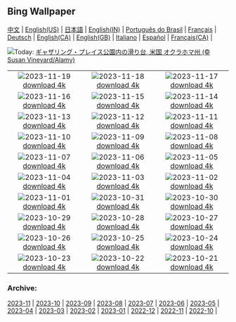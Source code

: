 ## Bing Wallpaper
[中文](README.md) |                     [English(US)](en-US.md) |                     [日本語](ja-JP.md) |                     [English(IN)](en-IN.md) |                     [Português do Brasil](pt-BR.md) |                     [Français](fr-FR.md) |                     [Deutsch](de-DE.md) |                     [English(CA)](en-CA.md) |                     [English(GB)](en-GB.md) |                     [Italiano](it-IT.md) |                     [Español](es-ES.md) |                     [Français(CA)](fr-CA.md) |                    

![](https://www.bing.com/th?id=OHR.ChapmanAdventure_JA-JP3299214561_UHD.jpg&w=1000)Today: [ギャザリング・プレイス公園内の滑り台, 米国 オクラホマ州 (© Susan Vineyard/Alamy)](https://www.bing.com/th?id=OHR.ChapmanAdventure_JA-JP3299214561_UHD.jpg)

|      |      |      |
| :----: | :----: | :----: |
|![](https://www.bing.com/th?id=OHR.FrozenBog_JA-JP3036034875_UHD.jpg&pid=hp&w=384&h=216&rs=1&c=4)2023-11-19 [download 4k](https://www.bing.com/th?id=OHR.FrozenBog_JA-JP3036034875_UHD.jpg)|![](https://www.bing.com/th?id=OHR.MilsePolarBear_JA-JP2676664686_UHD.jpg&pid=hp&w=384&h=216&rs=1&c=4)2023-11-18 [download 4k](https://www.bing.com/th?id=OHR.MilsePolarBear_JA-JP2676664686_UHD.jpg)|![](https://www.bing.com/th?id=OHR.SnakeRiverTeton_JA-JP1792583691_UHD.jpg&pid=hp&w=384&h=216&rs=1&c=4)2023-11-17 [download 4k](https://www.bing.com/th?id=OHR.SnakeRiverTeton_JA-JP1792583691_UHD.jpg)|
|![](https://www.bing.com/th?id=OHR.AthensAcropolis_JA-JP1206532220_UHD.jpg&pid=hp&w=384&h=216&rs=1&c=4)2023-11-16 [download 4k](https://www.bing.com/th?id=OHR.AthensAcropolis_JA-JP1206532220_UHD.jpg)|![](https://www.bing.com/th?id=OHR.ShichiGoSan2023_JA-JP6423389600_UHD.jpg&pid=hp&w=384&h=216&rs=1&c=4)2023-11-15 [download 4k](https://www.bing.com/th?id=OHR.ShichiGoSan2023_JA-JP6423389600_UHD.jpg)|![](https://www.bing.com/th?id=OHR.RussellLupines_JA-JP1047682065_UHD.jpg&pid=hp&w=384&h=216&rs=1&c=4)2023-11-14 [download 4k](https://www.bing.com/th?id=OHR.RussellLupines_JA-JP1047682065_UHD.jpg)|
|![](https://www.bing.com/th?id=OHR.OliveOrchard_JA-JP4824162139_UHD.jpg&pid=hp&w=384&h=216&rs=1&c=4)2023-11-13 [download 4k](https://www.bing.com/th?id=OHR.OliveOrchard_JA-JP4824162139_UHD.jpg)|![](https://www.bing.com/th?id=OHR.DiwaliAyodhya_JA-JP0829173693_UHD.jpg&pid=hp&w=384&h=216&rs=1&c=4)2023-11-12 [download 4k](https://www.bing.com/th?id=OHR.DiwaliAyodhya_JA-JP0829173693_UHD.jpg)|![](https://www.bing.com/th?id=OHR.SarekSweden_JA-JP0736730927_UHD.jpg&pid=hp&w=384&h=216&rs=1&c=4)2023-11-11 [download 4k](https://www.bing.com/th?id=OHR.SarekSweden_JA-JP0736730927_UHD.jpg)|
|![](https://www.bing.com/th?id=OHR.BadlandsSunrise_JA-JP0594221338_UHD.jpg&pid=hp&w=384&h=216&rs=1&c=4)2023-11-10 [download 4k](https://www.bing.com/th?id=OHR.BadlandsSunrise_JA-JP0594221338_UHD.jpg)|![](https://www.bing.com/th?id=OHR.NorwayBirch_JA-JP0530837645_UHD.jpg&pid=hp&w=384&h=216&rs=1&c=4)2023-11-09 [download 4k](https://www.bing.com/th?id=OHR.NorwayBirch_JA-JP0530837645_UHD.jpg)|![](https://www.bing.com/th?id=OHR.Lidong2023_JA-JP3829424254_UHD.jpg&pid=hp&w=384&h=216&rs=1&c=4)2023-11-08 [download 4k](https://www.bing.com/th?id=OHR.Lidong2023_JA-JP3829424254_UHD.jpg)|
|![](https://www.bing.com/th?id=OHR.KirkilaiTower_JA-JP2022080593_UHD.jpg&pid=hp&w=384&h=216&rs=1&c=4)2023-11-07 [download 4k](https://www.bing.com/th?id=OHR.KirkilaiTower_JA-JP2022080593_UHD.jpg)|![](https://www.bing.com/th?id=OHR.LagoPehoe_JA-JP3134234118_UHD.jpg&pid=hp&w=384&h=216&rs=1&c=4)2023-11-06 [download 4k](https://www.bing.com/th?id=OHR.LagoPehoe_JA-JP3134234118_UHD.jpg)|![](https://www.bing.com/th?id=OHR.SilencioSpain_JA-JP2937040234_UHD.jpg&pid=hp&w=384&h=216&rs=1&c=4)2023-11-05 [download 4k](https://www.bing.com/th?id=OHR.SilencioSpain_JA-JP2937040234_UHD.jpg)|
|![](https://www.bing.com/th?id=OHR.BisonSnow_JA-JP2748366682_UHD.jpg&pid=hp&w=384&h=216&rs=1&c=4)2023-11-04 [download 4k](https://www.bing.com/th?id=OHR.BisonSnow_JA-JP2748366682_UHD.jpg)|![](https://www.bing.com/th?id=OHR.ManateeMama_JA-JP0142051639_UHD.jpg&pid=hp&w=384&h=216&rs=1&c=4)2023-11-03 [download 4k](https://www.bing.com/th?id=OHR.ManateeMama_JA-JP0142051639_UHD.jpg)|![](https://www.bing.com/th?id=OHR.DeathValleySalt_JA-JP5389792178_UHD.jpg&pid=hp&w=384&h=216&rs=1&c=4)2023-11-02 [download 4k](https://www.bing.com/th?id=OHR.DeathValleySalt_JA-JP5389792178_UHD.jpg)|
|![](https://www.bing.com/th?id=OHR.AstoriaBridge_JA-JP5052562579_UHD.jpg&pid=hp&w=384&h=216&rs=1&c=4)2023-11-01 [download 4k](https://www.bing.com/th?id=OHR.AstoriaBridge_JA-JP5052562579_UHD.jpg)|![](https://www.bing.com/th?id=OHR.HalloweenCuteAI_JA-JP4715230706_UHD.jpg&pid=hp&w=384&h=216&rs=1&c=4)2023-10-31 [download 4k](https://www.bing.com/th?id=OHR.HalloweenCuteAI_JA-JP4715230706_UHD.jpg)|![](https://www.bing.com/th?id=OHR.GlenariffForest_JA-JP1774079251_UHD.jpg&pid=hp&w=384&h=216&rs=1&c=4)2023-10-30 [download 4k](https://www.bing.com/th?id=OHR.GlenariffForest_JA-JP1774079251_UHD.jpg)|
|![](https://www.bing.com/th?id=OHR.BourgesMarsh_JA-JP4265679422_UHD.jpg&pid=hp&w=384&h=216&rs=1&c=4)2023-10-29 [download 4k](https://www.bing.com/th?id=OHR.BourgesMarsh_JA-JP4265679422_UHD.jpg)|![](https://www.bing.com/th?id=OHR.FiveWinds_JA-JP4074287650_UHD.jpg&pid=hp&w=384&h=216&rs=1&c=4)2023-10-28 [download 4k](https://www.bing.com/th?id=OHR.FiveWinds_JA-JP4074287650_UHD.jpg)|![](https://www.bing.com/th?id=OHR.OldBridgeSkye_JA-JP3696006091_UHD.jpg&pid=hp&w=384&h=216&rs=1&c=4)2023-10-27 [download 4k](https://www.bing.com/th?id=OHR.OldBridgeSkye_JA-JP3696006091_UHD.jpg)|
|![](https://www.bing.com/th?id=OHR.ViennaAutumn_JA-JP3547270203_UHD.jpg&pid=hp&w=384&h=216&rs=1&c=4)2023-10-26 [download 4k](https://www.bing.com/th?id=OHR.ViennaAutumn_JA-JP3547270203_UHD.jpg)|![](https://www.bing.com/th?id=OHR.GrandStaircase_JA-JP3373019337_UHD.jpg&pid=hp&w=384&h=216&rs=1&c=4)2023-10-25 [download 4k](https://www.bing.com/th?id=OHR.GrandStaircase_JA-JP3373019337_UHD.jpg)|![](https://www.bing.com/th?id=OHR.FuzerCastle_JA-JP2974614535_UHD.jpg&pid=hp&w=384&h=216&rs=1&c=4)2023-10-24 [download 4k](https://www.bing.com/th?id=OHR.FuzerCastle_JA-JP2974614535_UHD.jpg)|
|![](https://www.bing.com/th?id=OHR.PoconosMaze_JA-JP2722442659_UHD.jpg&pid=hp&w=384&h=216&rs=1&c=4)2023-10-23 [download 4k](https://www.bing.com/th?id=OHR.PoconosMaze_JA-JP2722442659_UHD.jpg)|![](https://www.bing.com/th?id=OHR.JidaiMatsuri2023_JA-JP2436746215_UHD.jpg&pid=hp&w=384&h=216&rs=1&c=4)2023-10-22 [download 4k](https://www.bing.com/th?id=OHR.JidaiMatsuri2023_JA-JP2436746215_UHD.jpg)|![](https://www.bing.com/th?id=OHR.PersepolisRelief_JA-JP2088549399_UHD.jpg&pid=hp&w=384&h=216&rs=1&c=4)2023-10-21 [download 4k](https://www.bing.com/th?id=OHR.PersepolisRelief_JA-JP2088549399_UHD.jpg)|


### Archive:
[2023-11](archive/ja-JP/202311/README.md) | [2023-10](archive/ja-JP/202310/README.md) | [2023-09](archive/ja-JP/202309/README.md) | [2023-08](archive/ja-JP/202308/README.md) | [2023-07](archive/ja-JP/202307/README.md) | [2023-06](archive/ja-JP/202306/README.md) | [2023-05](archive/ja-JP/202305/README.md) | [2023-04](archive/ja-JP/202304/README.md) | [2023-03](archive/ja-JP/202303/README.md) | [2023-02](archive/ja-JP/202302/README.md) | [2023-01](archive/ja-JP/202301/README.md) | [2022-12](archive/ja-JP/202212/README.md) | [2022-11](archive/ja-JP/202211/README.md) | [2022-10](archive/ja-JP/202210/README.md) | 